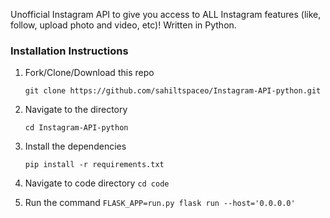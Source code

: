 

Unofficial Instagram API to give you access to ALL Instagram features (like, follow, upload photo and video, etc)! Written in Python.


### Installation Instructions

1. Fork/Clone/Download this repo

    `git clone https://github.com/sahiltspaceo/Instagram-API-python.git`


2. Navigate to the directory

    `cd Instagram-API-python`


3. Install the dependencies

    `pip install -r requirements.txt`


4. Navigate to code directory
	 `cd code`


5. Run the command
	`FLASK_APP=run.py flask run --host='0.0.0.0'`


